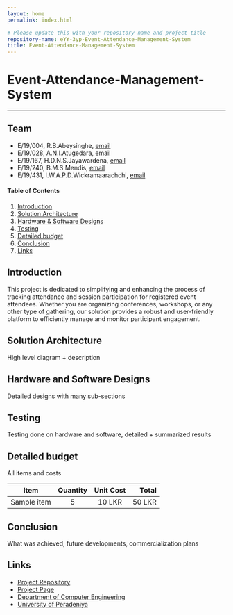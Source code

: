 ```yaml
---
layout: home
permalink: index.html

# Please update this with your repository name and project title
repository-name: eYY-3yp-Event-Attendance-Management-System
title: Event-Attendance-Management-System
---
```


[comment]: # "This is the standard layout for the project, but you can clean this and use your own template"

# Event-Attendance-Management-System

---

## Team

- E/19/004, R.B.Abeysinghe, [email](e19004@eng.pdn.ac.lk)
- E/19/028, A.N.I.Atugedara, [email](e19028@eng.pdn.ac.lk)
- E/19/167, H.D.N.S.Jayawardena, [email](e19167@eng.pdn.ac.lk)
- E/19/240, B.M.S.Mendis, [email](e19240@eng.pdn.ac.lk)
- E/19/431, I.W.A.P.D.Wickramaarachchi, [email](e19431@eng.pdn.ac.lk)

<!-- Image (photo/drawing of the final hardware) should be here -->

<!-- This is a sample image, to show how to add images to your page. To learn more options, please refer [this](https://projects.ce.pdn.ac.lk/docs/faq/how-to-add-an-image/) -->

<!-- ![Sample Image](./images/sample.png) -->

#### Table of Contents

1. [Introduction](#introduction)
2. [Solution Architecture](#solution-architecture)
3. [Hardware & Software Designs](#hardware-and-software-designs)
4. [Testing](#testing)
5. [Detailed budget](#detailed-budget)
6. [Conclusion](#conclusion)
7. [Links](#links)

## Introduction

This project is dedicated to simplifying and enhancing the process of tracking attendance and session participation for registered event attendees. Whether you are organizing conferences, workshops, or any other type of gathering, our solution provides a robust and user-friendly platform to efficiently manage and monitor participant engagement.

## Solution Architecture

High level diagram + description

## Hardware and Software Designs

Detailed designs with many sub-sections

## Testing

Testing done on hardware and software, detailed + summarized results

## Detailed budget

All items and costs

| Item        | Quantity | Unit Cost |  Total |
| ----------- | :------: | :-------: | -----: |
| Sample item |    5     |  10 LKR   | 50 LKR |

## Conclusion

What was achieved, future developments, commercialization plans

## Links

- [Project Repository](https://github.com/cepdnaclk/e19-3yp-Event-Attendance-Management-System)
- [Project Page](https://cepdnaclk.github.io/e19-3yp-Event-Attendance-Management-System/)
- [Department of Computer Engineering](http://www.ce.pdn.ac.lk/)
- [University of Peradeniya](https://eng.pdn.ac.lk/)

[//]: # "Please refer this to learn more about Markdown syntax"
[//]: # "https://github.com/adam-p/markdown-here/wiki/Markdown-Cheatsheet"
